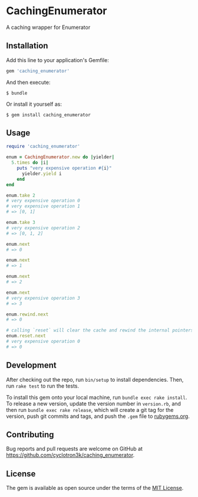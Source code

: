 # CachingEnumerator

A caching wrapper for Enumerator

## Installation

Add this line to your application's Gemfile:

```ruby
gem 'caching_enumerator'
```

And then execute:

    $ bundle

Or install it yourself as:

    $ gem install caching_enumerator

## Usage

```ruby
require 'caching_enumerator'

enum = CachingEnumerator.new do |yielder|
  5.times do |i|
    puts "very expensive operation #{i}"
      yielder.yield i
    end
end

enum.take 2
# very expensive operation 0
# very expensive operation 1
# => [0, 1]

enum.take 3
# very expensive operation 2
# => [0, 1, 2]

enum.next
# => 0

enum.next
# => 1

enum.next
# => 2

enum.next
# very expensive operation 3
# => 3

enum.rewind.next
# => 0

# calling `reset` will clear the cache and rewind the internal pointers
enum.reset.next
# very expensive operation 0
# => 0

```

## Development

After checking out the repo, run `bin/setup` to install dependencies. Then, run `rake test` to run the tests.

To install this gem onto your local machine, run `bundle exec rake install`. To release a new version, update the version number in `version.rb`, and then run `bundle exec rake release`, which will create a git tag for the version, push git commits and tags, and push the `.gem` file to [rubygems.org](https://rubygems.org).

## Contributing

Bug reports and pull requests are welcome on GitHub at https://github.com/cyclotron3k/caching_enumerator.

## License

The gem is available as open source under the terms of the [MIT License](http://opensource.org/licenses/MIT).
